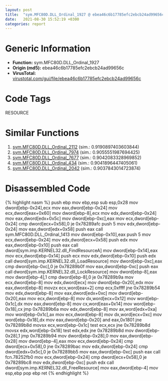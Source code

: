 ```yaml
---
layout: post
title:  "sym.MFC80D.DLL_Ordinal_1927 @ ebea46c6b17785efc2ebcb24ad99656c"
date:   2021-08-30 15:52:19 +0300
categories: report
---
```


# Generic Information
- **Function:** sym.MFC80D.DLL\_Ordinal\_1927
- **Origin (md5):** ebea46c6b17785efc2ebcb24ad99656c
- **VirusTotal:** [virustotal.com/gui/file/ebea46c6b17785efc2ebcb24ad99656c][virustotal_ref]

# Code Tags
<span class="tag" id="RESOURCE">RESOURCE</span>


# Similar Functions

1. [sym.MFC80D.DLL\_Ordinal\_2112][similar_1_ref] (sim.: 0.9190897403603844)
2. [sym.MFC80D.DLL\_Ordinal\_7974][similar_2_ref] (sim.: 0.9055551987694425)
3. [sym.MFC80D.DLL\_Ordinal\_7677][similar_3_ref] (sim.: 0.9042083328969852)
4. [sym.MFC80D.DLL\_Ordinal\_434][similar_4_ref] (sim.: 0.9041896447405061)
5. [sym.MFC80D.DLL\_Ordinal\_2042][similar_5_ref] (sim.: 0.9037843014723874)


# Disassembled Code

{% highlight nasm %}
push ebp
mov ebp,esp
sub esp,0x28
mov dword[ebp-0x24],ecx
mov eax,dword[ebp-0x24]
mov ecx,dword[eax+0x60]
mov dword[ebp-8],ecx
mov edx,dword[ebp-0x24]
mov eax,dword[edx+0x5c]
mov dword[ebp-0xc],eax
mov ecx,dword[ebp-0x24]
cmp dword[ecx+0x58],0
je 0x78289afc
push 5
mov edx,dword[ebp-0x24]
mov eax,dword[edx+0x58]
push eax
call sym.MFC80D.DLL_Ordinal_1413
mov dword[ebp-0x10],eax
push 5
mov ecx,dword[ebp-0x24]
mov edx,dword[ecx+0x58]
push edx
mov eax,dword[ebp-0x10]
push eax
call dword[sym.imp.KERNEL32.dll_FindResourceA]
mov dword[ebp-0x14],eax
mov ecx,dword[ebp-0x14]
push ecx
mov edx,dword[ebp-0x10]
push edx
call dword[sym.imp.KERNEL32.dll_LoadResource]
mov dword[ebp-0xc],eax
cmp dword[ebp-0xc],0
je 0x78289b0f
mov eax,dword[ebp-0xc]
push eax
call dword[sym.imp.KERNEL32.dll_LockResource]
mov dword[ebp-8],eax
mov dword[ebp-4],1
cmp dword[ebp-8],0
je 0x78289b9a
mov ecx,dword[ebp-8]
mov edx,dword[ecx]
mov dword[ebp-0x20],edx
mov eax,dword[ebp-8]
movzx ecx,word[eax+2]
cmp ecx,0xffff
jne 0x78289b54
mov edx,dword[ebp-8]
mov eax,dword[edx+0xc]
mov dword[ebp-0x20],eax
mov ecx,dword[ebp-8]
mov dx,word[ecx+0x12]
mov word[ebp-0x1c],dx
mov eax,dword[ebp-8]
mov cx,word[eax+0x14]
mov word[ebp-0x18],cx
jmp 0x78289b6a
mov edx,dword[ebp-8]
mov ax,word[edx+0xa]
mov word[ebp-0x1c],ax
mov ecx,dword[ebp-8]
mov dx,word[ecx+0xc]
mov word[ebp-0x18],dx
mov eax,dword[ebp-0x20]
and eax,0x1801
jne 0x78289b8d
movsx ecx,word[ebp-0x1c]
test ecx,ecx
jne 0x78289b8d
movsx edx,word[ebp-0x18]
test edx,edx
jne 0x78289b8d
mov dword[ebp-0x28],1
jmp 0x78289b94
mov dword[ebp-0x28],0
mov eax,dword[ebp-0x28]
mov dword[ebp-4],eax
mov ecx,dword[ebp-0x24]
cmp dword[ecx+0x58],0
jne 0x78289bac
mov edx,dword[ebp-0x24]
cmp dword[edx+0x5c],0
je 0x78289bb5
mov eax,dword[ebp-0xc]
push eax
call fcn.78252fb0
mov ecx,dword[ebp-0x24]
cmp dword[ecx+0x58],0
je 0x78289bc8
mov edx,dword[ebp-0xc]
push edx
call dword[sym.imp.KERNEL32.dll_FreeResource]
mov eax,dword[ebp-4]
mov esp,ebp
pop ebp
ret 
{% endhighlight %}


[similar_1_ref]: /report/sym.MFC80D.DLL_Ordinal_2112@ebea46c6b17785efc2ebcb24ad99656c
[similar_2_ref]: /report/sym.MFC80D.DLL_Ordinal_7974@ebea46c6b17785efc2ebcb24ad99656c
[similar_3_ref]: /report/sym.MFC80D.DLL_Ordinal_7677@ebea46c6b17785efc2ebcb24ad99656c
[similar_4_ref]: /report/sym.MFC80D.DLL_Ordinal_434@ebea46c6b17785efc2ebcb24ad99656c
[similar_5_ref]: /report/sym.MFC80D.DLL_Ordinal_2042@ebea46c6b17785efc2ebcb24ad99656c
[virustotal_ref]: https://www.virustotal.com/gui/file/ebea46c6b17785efc2ebcb24ad99656c